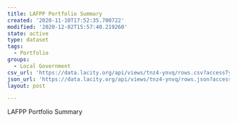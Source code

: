 ```yaml
---
title: LAFPP Portfolio Summary
created: '2020-11-10T17:52:35.700722'
modified: '2020-12-02T15:57:40.219260'
state: active
type: dataset
tags:
  - Portfolio
groups:
  - Local Government
csv_url: 'https://data.lacity.org/api/views/tnz4-ynvq/rows.csv?accessType=DOWNLOAD'
json_url: 'https://data.lacity.org/api/views/tnz4-ynvq/rows.json?accessType=DOWNLOAD'
layout: post

---
```

LAFPP Portfolio Summary
